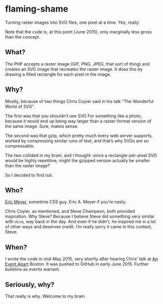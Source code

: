 # flaming-shame

Turning raster images into SVG files, one pixel at a time.  Yes, really.

Note that the code is, at this point (June 2015), only marginally less gross than the concept.

## What?

The PHP accepts a raster image (GIF, PNG, JPEG, that sort of thing) and creates an SVG image that recreates the raster image.  It does this by drawing a filled rectangle for each pixel in the image.

## Why?

Mostly, because of two things Chris Coyier said in his talk “The Wonderful World of SVG”.

The first was that you shouldn’t use SVG For something like a photo, because it would end up being way larger than a raster-format version of the same image.  Sure, makes sense.

The second was that gzip, which pretty much every web server supports, worked by compressing similar runs of text, and that’s why SVGs are so compressable.

The two collided in my brain, and I thought: since a rectangle-per-pixel SVG would be highly repetitive, might the gzipped version actually be smaller than the raster image?

So I decided to find out.

## Who?

[Eric Meyer](http://meyerweb.com/), sometime CSS guy.  Eric A. Meyer if you’re nasty.

Chris Coyier, as mentioned, and Steve Champeon, both provided inspiration.  Why Steve? Because I believe Steve did something very similar with `div`s, way back in the day.  And even if he didn’t, he inspired me in a lot of other ways and deserves credit.  I’m really sorry it came in this context, Steve.

## When?

I wrote the code in mid-May 2015, very shortly after hearing Chris’ talk at [An Event Apart](http://aneventapart.com/) Boston.  It was pushed to GitHub in early June 2015.  Further bulletins as events warrant.

## Seriously, why?

That really is why.  Welcome to my brain.
